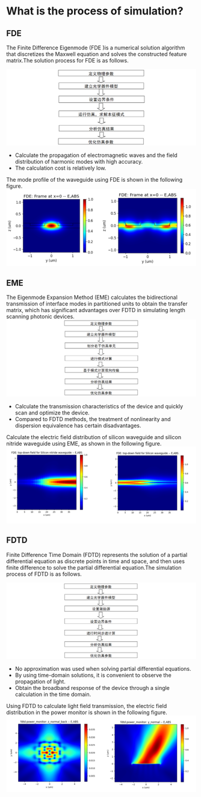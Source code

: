 # What is the process of simulation?

## FDE 
The Finite Difference Eigenmode (FDE )is a numerical solution algorithm that discretizes the Maxwell equation and solves the constructed feature matrix.The solution process for FDE is as follows.


![](FDE_process.png)
* Calculate the propagation of electromagnetic waves and the field distribution of harmonic modes with high accuracy.
* The calculation cost is relatively low.

The mode profile of the waveguide using FDE is shown in the following figure.
![](FDE_yz.png)
## EME

The Eigenmode Expansion Method (EME) calculates the bidirectional transmission of interface modes in partitioned units to obtain the transfer matrix, which has significant advantages over FDTD in simulating length scanning photonic devices.
![](EME_process.png)
* Calculate the transmission characteristics of the device and quickly scan and optimize the device.
* Compared to FDTD methods, the treatment of nonlinearity and dispersion equivalence has certain disadvantages.

Calculate the electric field distribution of silicon waveguide and silicon nitride waveguide using EME, as shown in the following figure.
![](EME_xy.png)

## FDTD
Finite Difference Time Domain (FDTD) represents the solution of a partial differential equation as discrete points in time and space, and then uses finite difference to solve the partial differential equation.The simulation process of FDTD is as follows.

![](FDTD_process.png)
* No approximation was used when solving partial differential equations.
* By using time-domain solutions, it is convenient to observe the propagation of light.
* Obtain the broadband response of the device through a single calculation in the time domain.

Using FDTD to calculate light field transmission, the electric field distribution in the power monitor is shown in the following figure.
![](FDTD.png)


